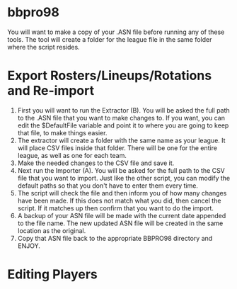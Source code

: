 # bbpro98
You will want to make a copy of your .ASN file before running any of these tools.
The tool will create a folder for the league file in the same folder where the script resides.

# Export Rosters/Lineups/Rotations and Re-import
1. First you will want to run the Extractor (B). You will be asked the full path to the .ASN file that you want to make changes to. If you want, you can edit the $DefaultFile variable and point it to where you are going to keep that file, to make things easier.
2. The extractor will create a folder with the same name as your league. It will place CSV files inside that folder. There will be one for the entire league, as well as one for each team.
3. Make the needed changes to the CSV file and save it.
4. Next run the Importer (A). You will be asked for the full path to the CSV file that you want to import. Just like the other script, you can modify the default paths so that you don't  have to enter them every time.
5. The script will check the file and then inform you of how many changes have been made. If this does not match what you did, then cancel the script. If it matches up then confirm that you want to do the import.
6. A backup of your ASN file will be made with the current date appended to the file name. The new updated ASN file will be created in the same location as the original.
7. Copy that ASN file back to the appropriate BBPRO98 directory and ENJOY.

# Editing Players
